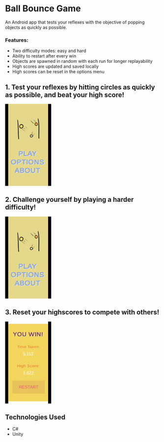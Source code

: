# Ball Bounce Game
An Android app that tests your reflexes with the objective of popping objects as quickly as possible.

### Features:
* Two difficulty modes: easy and hard
* Ability to restart after every win
* Objects are spawned in random with each run for longer replayability
* High scores are updated and saved locally
* High scores can be reset in the options menu

## 1. Test your reflexes by hitting circles as quickly as possible, and beat your high score!
![Easy Playthrough Demo](Gifs/easy.gif)
## 2. Challenge yourself by playing a harder difficulty!
![Hard Playthrough Demo](Gifs/hard.gif)
## 3. Reset your highscores to compete with others!
![Hard Playthrough Demo](Gifs/highscore.gif)

Technologies Used
------
* C#
* Unity
